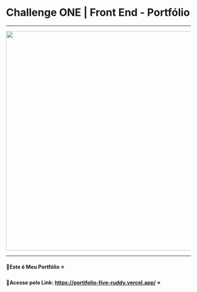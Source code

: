 # Challenge ONE | Front End - Portfólio
---

<p align="center" >
     <img width="600" heigth="600" src="./assets/previa-projeto.png">
</p>

---
#### 🔹Este é Meu Portfólio ⭐

#### 🔹Acesse pelo Link: https://portifolio-five-ruddy.vercel.app/ ⭐

